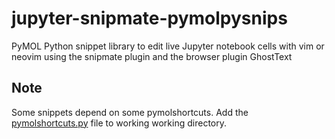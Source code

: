 # jupyter-snipmate-pymolpysnips
PyMOL Python snippet library to edit live Jupyter notebook cells with vim or neovim using the snipmate plugin and the browser plugin GhostText


## Note

Some snippets depend on some pymolshortcuts.
Add the [pymolshortcuts.py](https://github.com/MooersLab/pymolshortcuts) file to working working directory.
